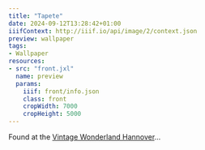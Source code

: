 ```yaml
---
title: "Tapete"
date: 2024-09-12T13:28:42+01:00
iiifContext: http://iiif.io/api/image/2/context.json
preview: wallpaper
tags:
- Wallpaper
resources:
- src: "front.jxl"
  name: preview
  params:
    iiif: front/info.json
    class: front
    cropWidth: 7000
    cropHeight: 5000
---
```

Found at the [Vintage Wonderland Hannover](https://www.facebook.com/vintagebythesea/?locale=de_DE)...
